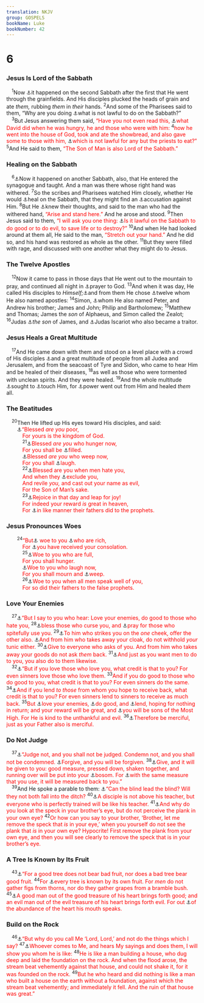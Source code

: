 ```yaml
---
translation: NKJV
group: GOSPELS
bookName: Luke 
bookNumber: 42
---
```


<div class="title"><h1>6</h1><h3>Jesus Is Lord of the Sabbath</h3></div>
<span class="verse lu_6_1"> <sup>1</sup>Now <a data-toggle="tooltip" data-placement="bottom" title="Matt. 12:1–8; Mark 2:23–28">⚓</a>it happened on the second Sabbath after the first that He went through the grainfields. And His disciples plucked the heads of grain and ate <i>them,</i> rubbing <i>them</i> in <i>their</i> hands. </span>
<span class="verse lu_6_2"><sup>2</sup>And some of the Pharisees said to them, “Why are you doing <a data-toggle="tooltip" data-placement="bottom" title="Ex. 20:10">⚓</a>what is not lawful to do on the Sabbath?”<br/></span>
<span class="verse lu_6_3"> <sup>3</sup>But Jesus answering them said, <font color="red">“Have you not even read this, </font><a data-toggle="tooltip" data-placement="bottom" title="1 Sam. 21:6">⚓</a><font color="red">what David did when he was hungry, he and those who were with him:</font></span>
<span class="verse lu_6_4"><sup>4</sup><font color="red">how he went into the house of God, took and ate the showbread, and also gave some to those with him, </font><a data-toggle="tooltip" data-placement="bottom" title="Lev. 24:9">⚓</a><font color="red">which is not lawful for any but the priests to eat?”</font></span>
<span class="verse lu_6_5"><sup>5</sup>And He said to them, <font color="red">“The Son of Man is also Lord of the Sabbath.”</font><br/></span>
<div class="title"><h3>Healing on the Sabbath</h3></div>
<span class="verse lu_6_6"> <sup>6</sup><a data-toggle="tooltip" data-placement="bottom" title="Matt. 12:9–14; Mark 3:1–6; Luke 13:14; 14:3; John 9:16">⚓</a>Now it happened on another Sabbath, also, that He entered the synagogue and taught. And a man was there whose right hand was withered. </span>
<span class="verse lu_6_7"><sup>7</sup>So the scribes and Pharisees watched Him closely, whether He would <a data-toggle="tooltip" data-placement="bottom" title="Luke 13:14; 14:1–6">⚓</a>heal on the Sabbath, that they might find an <a data-toggle="tooltip" data-placement="bottom" title="Luke 20:20">⚓</a>accusation against Him. </span>
<span class="verse lu_6_8"><sup>8</sup>But He <a data-toggle="tooltip" data-placement="bottom" title="Matt. 9:4; John 2:24, 25">⚓</a>knew their thoughts, and said to the man who had the withered hand, <font color="red">“Arise and stand here.”</font> And he arose and stood. </span>
<span class="verse lu_6_9"><sup>9</sup>Then Jesus said to them, <font color="red">“I will ask you one thing: </font><a data-toggle="tooltip" data-placement="bottom" title="John 7:23">⚓</a><font color="red">Is it lawful on the Sabbath to do good or to do evil, to save life or to destroy?”</font></span>
<span class="verse lu_6_10"><sup>10</sup>And when He had looked around at them all, He said to the man, <font color="red">“Stretch out your hand.”</font> And he did so, and his hand was restored as whole as the other. </span>
<span class="verse lu_6_11"><sup>11</sup>But they were filled with rage, and discussed with one another what they might do to Jesus.<br/></span>
<div class="title"><h3>The Twelve Apostles</h3></div>
<span class="verse lu_6_12"> <sup>12</sup>Now it came to pass in those days that He went out to the mountain to pray, and continued all night in <a data-toggle="tooltip" data-placement="bottom" title="Matt. 14:23; Mark 1:35; Luke 5:16; 9:18; 11:1">⚓</a>prayer to God. </span>
<span class="verse lu_6_13"><sup>13</sup>And when it was day, He called His disciples to <i>Himself;</i><a data-toggle="tooltip" data-placement="bottom" title="John 6:70">⚓</a>and from them He chose <a data-toggle="tooltip" data-placement="bottom" title="Matt. 10:1">⚓</a>twelve whom He also named apostles: </span>
<span class="verse lu_6_14"><sup>14</sup>Simon, <a data-toggle="tooltip" data-placement="bottom" title="John 1:42">⚓</a>whom He also named Peter, and Andrew his brother; James and John; Philip and Bartholomew; </span>
<span class="verse lu_6_15"><sup>15</sup>Matthew and Thomas; James the <i>son</i> of Alphaeus, and Simon called the Zealot; </span>
<span class="verse lu_6_16"><sup>16</sup>Judas <a data-toggle="tooltip" data-placement="bottom" title="Jude 1">⚓</a><i>the</i> <i>son</i> of James, and <a data-toggle="tooltip" data-placement="bottom" title="Luke 22:3–6">⚓</a>Judas Iscariot who also became a traitor.<br/></span>
<div class="title"><h3>Jesus Heals a Great Multitude</h3></div>
<span class="verse lu_6_17"> <sup>17</sup>And He came down with them and stood on a level place with a crowd of His disciples <a data-toggle="tooltip" data-placement="bottom" title="Matt. 4:25; Mark 3:7, 8">⚓</a>and a great multitude of people from all Judea and Jerusalem, and from the seacoast of Tyre and Sidon, who came to hear Him and be healed of their diseases, </span>
<span class="verse lu_6_18"><sup>18</sup>as well as those who were tormented with unclean spirits. And they were healed. </span>
<span class="verse lu_6_19"><sup>19</sup>And the whole multitude <a data-toggle="tooltip" data-placement="bottom" title="Matt. 9:21; 14:36; Mark 3:10">⚓</a>sought to <a data-toggle="tooltip" data-placement="bottom" title="Mark 5:27, 28; Luke 8:44–47">⚓</a>touch Him, for <a data-toggle="tooltip" data-placement="bottom" title="Mark 5:30; Luke 8:46">⚓</a>power went out from Him and healed <i>them</i> all.<br/></span>
<div class="title"><h3>The Beatitudes</h3></div>
<span class="verse lu_6_20"> <sup>20</sup>Then He lifted up His eyes toward His disciples, and said:<br/>  <a data-toggle="tooltip" data-placement="bottom" title="Matt. 5:3–12; (11:5); Luke 6:20–23; (James 2:5)">⚓</a><font color="red">“Blessed <i>are you</i> poor,</font><br/>   <font color="red">For yours is the kingdom of God.</font><br/></span>
<span class="verse lu_6_21">   <sup>21</sup><a data-toggle="tooltip" data-placement="bottom" title="Is. 55:1; 65:13; Matt. 5:6">⚓</a><font color="red">Blessed <i>are you</i> who hunger now,</font><br/>   <font color="red">For you shall be </font><a data-toggle="tooltip" data-placement="bottom" title="(Rev. 7:16)">⚓</a><font color="red">filled.</font><br/>   <a data-toggle="tooltip" data-placement="bottom" title="(Is. 61:3; Rev. 7:17)">⚓</a><font color="red">Blessed <i>are you</i> who weep now,</font><br/>   <font color="red">For you shall </font><a data-toggle="tooltip" data-placement="bottom" title="Ps. 126:5">⚓</a><font color="red">laugh.</font><br/></span>
<span class="verse lu_6_22">   <sup>22</sup><a data-toggle="tooltip" data-placement="bottom" title="Matt. 5:11; 1 Pet. 2:19; 3:14; 4:14">⚓</a><font color="red">Blessed are you when men hate you,</font><br/>   <font color="red">And when they </font><a data-toggle="tooltip" data-placement="bottom" title="(John 16:2)">⚓</a><font color="red">exclude you,</font><br/>   <font color="red">And revile <i>you,</i> and cast out your name as evil,</font><br/>   <font color="red">For the Son of Man’s sake.</font><br/></span>
<span class="verse lu_6_23">   <sup>23</sup><a data-toggle="tooltip" data-placement="bottom" title="Matt. 5:12; Acts 5:41; (Col. 1:24); James 1:2">⚓</a><font color="red">Rejoice in that day and leap for joy!</font><br/>   <font color="red">For indeed your reward <i>is</i> great in heaven,</font><br/>   <font color="red">For </font><a data-toggle="tooltip" data-placement="bottom" title="Acts 7:51">⚓</a><font color="red">in like manner their fathers did to the prophets.</font><br/></span>
<div class="title"><h3>Jesus Pronounces Woes</h3></div>
<span class="verse lu_6_24">  <sup>24</sup><font color="red">“But</font><a data-toggle="tooltip" data-placement="bottom" title="Amos 6:1; Luke 12:21; James 5:1–6">⚓</a><font color="red"> woe to you </font><a data-toggle="tooltip" data-placement="bottom" title="Luke 12:21">⚓</a><font color="red">who are rich,</font><br/>   <font color="red">For </font><a data-toggle="tooltip" data-placement="bottom" title="Matt. 6:2, 5, 16; Luke 16:25">⚓</a><font color="red">you have received your consolation.</font><br/></span>
<span class="verse lu_6_25">   <sup>25</sup><a data-toggle="tooltip" data-placement="bottom" title="(Is. 65:13)">⚓</a><font color="red">Woe to you who are full,</font><br/>   <font color="red">For you shall hunger.</font><br/>   <a data-toggle="tooltip" data-placement="bottom" title="(Prov. 14:13)">⚓</a><font color="red">Woe to you who laugh now,</font><br/>   <font color="red">For you shall mourn and </font><a data-toggle="tooltip" data-placement="bottom" title="James 4:9">⚓</a><font color="red">weep.</font><br/></span>
<span class="verse lu_6_26">   <sup>26</sup><a data-toggle="tooltip" data-placement="bottom" title="(John 15:19; 1 John 4:5)">⚓</a><font color="red">Woe to you when all men speak well of you,</font><br/>   <font color="red">For so did their fathers to the false prophets.</font><br/></span>
<div class="title"><h3>Love Your Enemies</h3></div>
<span class="verse lu_6_27"> <sup>27</sup><a data-toggle="tooltip" data-placement="bottom" title="Ex. 23:4; Prov. 25:21; Matt. 5:44; Rom. 12:20">⚓</a><font color="red">“But I say to you who hear: Love your enemies, do good to those who hate you,</font></span>
<span class="verse lu_6_28"><sup>28</sup><a data-toggle="tooltip" data-placement="bottom" title="Rom. 12:14">⚓</a><font color="red">bless those who curse you, and </font><a data-toggle="tooltip" data-placement="bottom" title="Luke 23:24; Acts 7:60">⚓</a><font color="red">pray for those who spitefully use you.</font></span>
<span class="verse lu_6_29"><sup>29</sup><a data-toggle="tooltip" data-placement="bottom" title="Matt. 5:39–42">⚓</a><font color="red">To him who strikes you on the <i>one</i> cheek, offer the other also. </font><a data-toggle="tooltip" data-placement="bottom" title="(1 Cor. 6:7)">⚓</a><font color="red">And from him who takes away your cloak, do not withhold <i>your</i> tunic either.</font></span>
<span class="verse lu_6_30"><sup>30</sup><a data-toggle="tooltip" data-placement="bottom" title="Deut. 15:7, 8; Prov. 3:27; 21:26; Matt. 5:42">⚓</a><font color="red">Give to everyone who asks of you. And from him who takes away your goods do not ask <i>them</i> back.</font></span>
<span class="verse lu_6_31"><sup>31</sup><a data-toggle="tooltip" data-placement="bottom" title="Matt. 7:12">⚓</a><font color="red">And just as you want men to do to you, you also do to them likewise.</font><br/></span>
<span class="verse lu_6_32"> <sup>32</sup><a data-toggle="tooltip" data-placement="bottom" title="Matt. 5:46">⚓</a><font color="red">“But if you love those who love you, what credit is that to you? For even sinners love those who love them.</font></span>
<span class="verse lu_6_33"><sup>33</sup><font color="red">And if you do good to those who do good to you, what credit is that to you? For even sinners do the same.</font></span>
<span class="verse lu_6_34"><sup>34</sup><a data-toggle="tooltip" data-placement="bottom" title="Matt. 5:42">⚓</a><font color="red">And if you lend <i>to those</i> from whom you hope to receive back, what credit is that to you? For even sinners lend to sinners to receive as much back.</font></span>
<span class="verse lu_6_35"><sup>35</sup><font color="red">But </font><a data-toggle="tooltip" data-placement="bottom" title="(Rom. 13:10)">⚓</a><font color="red">love your enemies, </font><a data-toggle="tooltip" data-placement="bottom" title="Heb. 13:16">⚓</a><font color="red">do good, and </font><a data-toggle="tooltip" data-placement="bottom" title="Lev. 25:35–37; Ps. 37:26">⚓</a><font color="red">lend, hoping for nothing in return; and your reward will be great, and </font><a data-toggle="tooltip" data-placement="bottom" title="Matt. 5:46">⚓</a><font color="red">you will be sons of the Most High. For He is kind to the unthankful and evil.</font></span>
<span class="verse lu_6_36"><sup>36</sup><a data-toggle="tooltip" data-placement="bottom" title="Matt. 5:48; Eph. 4:32">⚓</a><font color="red">Therefore be merciful, just as your Father also is merciful.</font><br/></span>
<div class="title"><h3>Do Not Judge</h3></div>
<span class="verse lu_6_37"> <sup>37</sup><a data-toggle="tooltip" data-placement="bottom" title="Matt. 7:1–5; Rom. 14:4; (1 Cor. 4:5)">⚓</a><font color="red">“Judge not, and you shall not be judged. Condemn not, and you shall not be condemned. </font><a data-toggle="tooltip" data-placement="bottom" title="Matt. 18:21–35">⚓</a><font color="red">Forgive, and you will be forgiven.</font></span>
<span class="verse lu_6_38"><sup>38</sup><a data-toggle="tooltip" data-placement="bottom" title="(Prov. 19:17; 28:27)">⚓</a><font color="red">Give, and it will be given to you: good measure, pressed down, shaken together, and running over will be put into your </font><a data-toggle="tooltip" data-placement="bottom" title="Ps. 79:12; Is. 65:6, 7; Jer. 32:18">⚓</a><font color="red">bosom. For </font><a data-toggle="tooltip" data-placement="bottom" title="Matt. 7:2; Mark 4:24; James 2:13">⚓</a><font color="red">with the same measure that you use, it will be measured back to you.”</font><br/></span>
<span class="verse lu_6_39"> <sup>39</sup>And He spoke a parable to them: <a data-toggle="tooltip" data-placement="bottom" title="Matt. 15:14; 23:16; Rom. 2:19">⚓</a><font color="red">“Can the blind lead the blind? Will they not both fall into the ditch?</font></span>
<span class="verse lu_6_40"><sup>40</sup><a data-toggle="tooltip" data-placement="bottom" title="Matt. 10:24; (John 13:16; 15:20)">⚓</a><font color="red">A disciple is not above his teacher, but everyone who is perfectly trained will be like his teacher.</font></span>
<span class="verse lu_6_41"><sup>41</sup><a data-toggle="tooltip" data-placement="bottom" title="Matt. 7:3">⚓</a><font color="red">And why do you look at the speck in your brother’s eye, but do not perceive the plank in your own eye?</font></span>
<span class="verse lu_6_42"><sup>42</sup><font color="red">Or how can you say to your brother, ‘Brother, let me remove the speck that <i>is</i> in your eye,’ when you yourself do not see the plank that <i>is</i> in your own eye? Hypocrite! First remove the plank from your own eye, and then you will see clearly to remove the speck that is in your brother’s eye.</font><br/></span>
<div class="title"><h3>A Tree Is Known by Its Fruit</h3></div>
<span class="verse lu_6_43"> <sup>43</sup><a data-toggle="tooltip" data-placement="bottom" title="Matt. 7:16–18, 20">⚓</a><font color="red">“For a good tree does not bear bad fruit, nor does a bad tree bear good fruit.</font></span>
<span class="verse lu_6_44"><sup>44</sup><font color="red">For </font><a data-toggle="tooltip" data-placement="bottom" title="Matt. 12:33">⚓</a><font color="red">every tree is known by its own fruit. For <i>men</i> do not gather figs from thorns, nor do they gather grapes from a bramble bush.</font></span>
<span class="verse lu_6_45"><sup>45</sup><a data-toggle="tooltip" data-placement="bottom" title="Matt. 12:35">⚓</a><font color="red">A good man out of the good treasure of his heart brings forth good; and an evil man out of the evil treasure of his heart brings forth evil. For out </font><a data-toggle="tooltip" data-placement="bottom" title="Prov. 15:2, 28; 16:23; 18:21; Matt. 12:34">⚓</a><font color="red">of the abundance of the heart his mouth speaks.</font><br/></span>
<div class="title"><h3>Build on the Rock</h3></div>
<span class="verse lu_6_46"> <sup>46</sup><a data-toggle="tooltip" data-placement="bottom" title="Mal. 1:6; Matt. 7:21; 25:11; Luke 13:25">⚓</a><font color="red">“But why do you call Me ‘Lord, Lord,’ and not do the things which I say?</font></span>
<span class="verse lu_6_47"><sup>47</sup><a data-toggle="tooltip" data-placement="bottom" title="Matt. 7:24–27; (John 14:21); James 1:22–25">⚓</a><font color="red">Whoever comes to Me, and hears My sayings and does them, I will show you whom he is like:</font></span>
<span class="verse lu_6_48"><sup>48</sup><font color="red">He is like a man building a house, who dug deep and laid the foundation on the rock. And when the flood arose, the stream beat vehemently against that house, and could not shake it, for it was founded on the rock.</font></span>
<span class="verse lu_6_49"><sup>49</sup><font color="red">But he who heard and did nothing is like a man who built a house on the earth without a foundation, against which the stream beat vehemently; and immediately it fell. And the ruin of that house was great.”</font><br/></span>
